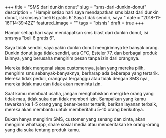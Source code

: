 +++
title = "SMS dari dunkin donut"
slug = "sms-dari-dunkin-donut"
description = "Hampir  setiap hari saya mendapatkan sms blast dari dunkin donut, isi smsnya 'beli 6 gratis 6'.Saya tidak sendiri, saya "
date = "2018-11-16T14:39:42Z"
featured_image = ""
tags = "bisnis"
draft = true
+++ 
 
Hampir  setiap hari saya mendapatkan sms blast dari dunkin donut, isi smsnya "beli 6 gratis 6".

Saya tidak sendiri, saya yakin dunkin donut mengirimnya ke banyak orang.
Dunkin donut juga tidak sendiri, ada CFC, Esteler 77, dan berbagai produk lainnya, yang berusaha mengirim pesan tanpa izin dari orangnya.

Mereka tidak mengenal siapa customernya, jalan yang mereka pilih, mengirim sms sebanyak-banyaknya, berharap ada beberapa yang tertarik. Mereka tidak peduli, orangnya terganggu atau tidak dengan SMS nya, mereka tidak mau dan tidak akan meminta izin.

Saat kamu membuat usaha, jangan menghabiskan energi ke orang yang tidak mau, tidak suka dan tidak memberi izin. Sampaikan yang kamu tawarkan ke 1-5 orang yang benar-benar tertarik, berikan layanan terbaik, mereka akan membantu untuk memberitahu 5-10 orang berikutnya. 

Bukan hanya mengirim SMS, customer yang senang dan cinta, akan mengirim whatsapp, share sosial media atau menceritakan ke orang-orang yang dia suka tentang produk kamu.